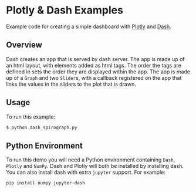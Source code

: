 # Plotly & Dash Examples

Example code for creating a simple dashboard with [Plotly](https://plotly.com/) and [Dash](https://plotly.com/dash/).

## Overview

Dash creates an app that is served by dash server. The app is made up of an html layout, with elements added as html tags. The order the tags are defined in sets the order they are displayed within the app. The app is made up of a `Graph` and two `Slider`s, with a callback registered on the app that links the values in the sliders to the plot that is drawn.

## Usage

To run this example:

```bash
$ python dash_spirograph.py
```

## Python Environment

To run this demo you will need a Python environment containing `Dash`, `Plotly` and `NumPy`. Dash and Plotly will both be installed by installing dash. You can also install dash with extra `jupyter` support. For example:

```bash
pip install numpy jupyter-dash
```